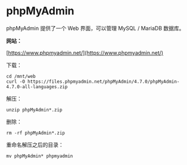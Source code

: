 # phpMyAdmin

phpMyAdmin 提供了一个 Web 界面，可以管理 MySQL / MariaDB 数据库。

**网站：**

[https://www.phpmyadmin.net/](https://www.phpmyadmin.net/)

下载：

```
cd /mnt/web
curl -O https://files.phpmyadmin.net/phpMyAdmin/4.7.0/phpMyAdmin-4.7.0-all-languages.zip
```

解压：

```
unzip phpMyAdmin*.zip
```

删除：

```
rm -rf phpMyAdmin*.zip
```

重命名解压之后的目录：

```
mv phpMyAdmin* phpmyadmin
```



